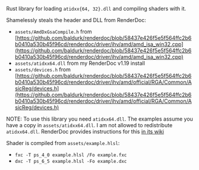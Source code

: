 Rust library for loading `atidxx{64, 32}.dll` and compiling shaders with it.

Shamelessly steals the header and DLL from RenderDoc:

- `assets/AmdDxGsaCompile.h` from [https://github.com/baldurk/renderdoc/blob/58437e426f5e5f564ffc2b6b0410a530b45f96cd/renderdoc/driver/ihv/amd/amd_isa_win32.cpp](https://github.com/baldurk/renderdoc/blob/58437e426f5e5f564ffc2b6b0410a530b45f96cd/renderdoc/driver/ihv/amd/amd_isa_win32.cpp)
- `assets/atidxx64.dll` from my RenderDoc v1.19 install
- `assets/devices.h` from [https://github.com/baldurk/renderdoc/blob/58437e426f5e5f564ffc2b6b0410a530b45f96cd/renderdoc/driver/ihv/amd/official/RGA/Common/AsicReg/devices.h](https://github.com/baldurk/renderdoc/blob/58437e426f5e5f564ffc2b6b0410a530b45f96cd/renderdoc/driver/ihv/amd/official/RGA/Common/AsicReg/devices.h)

NOTE: To use this library you need `atidxx64.dll`.
The examples assume you have a copy in `assets/atidxx64.dll`.
I am not allowed to redistribute `atidxx64.dll`.
RenderDoc provides instructions for this [in its wiki](https://github.com/baldurk/renderdoc/wiki/GCN-ISA#d3d11-and-d3d12-disassembly-with-amd-driver)


Shader is compiled from `assets/example.hlsl`:
- `fxc -T ps_4_0 example.hlsl /Fo example.fxc`
- `dxc -T ps_6_5 example.hlsl -Fo example.dxc`